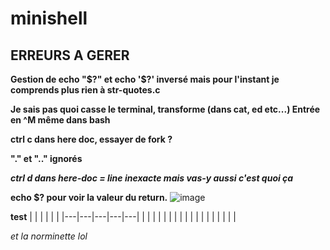 # minishell

## ERREURS A GERER

**Gestion de echo "$?" et echo '$?' inversé mais pour l'instant je comprends plus rien à str-quotes.c**

**Je sais pas quoi casse le terminal, transforme (dans cat, ed etc...) Entrée en ^M même dans bash**

**ctrl c dans here doc, essayer de fork ?**

**"." et ".." ignorés**

**_ctrl d dans here-doc = line inexacte mais vas-y aussi c'est quoi ça_**

**echo $? pour voir la valeur du return.**
![image](https://cdn.discordapp.com/attachments/856902451403423745/969613000052994068/unknown.png)

**test**
|   |   |   |   |   |
|---|---|---|---|---|
|   |   |   |   |   |
|   |   |   |   |   |
|   |   |   |   |   |

_et la norminette lol_
